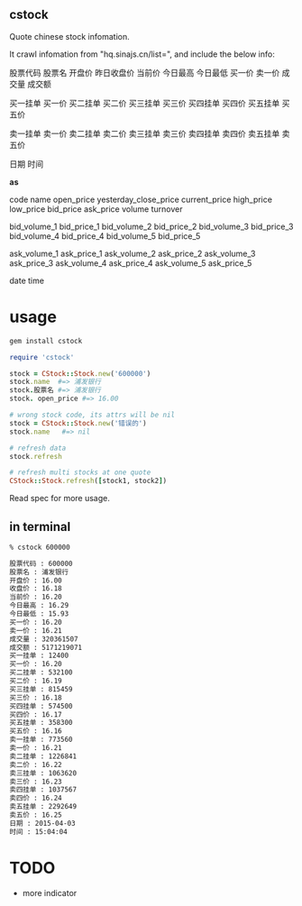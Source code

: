 cstock
----------------

Quote chinese stock infomation.

It crawl infomation from "hq.sinajs.cn/list=", and include the below info:

股票代码 股票名 开盘价 昨日收盘价 当前价 今日最高 今日最低 买一价 卖一价 成交量 成交额

买一挂单 买一价 买二挂单 买二价 买三挂单 买三价 买四挂单 买四价 买五挂单 买五价

卖一挂单 卖一价 卖二挂单 卖二价 卖三挂单 卖三价 卖四挂单 卖四价 卖五挂单 卖五价

日期 时间

**as**

code name open_price yesterday_close_price current_price high_price low_price bid_price ask_price volume turnover

bid_volume_1 bid_price_1 bid_volume_2 bid_price_2 bid_volume_3 bid_price_3 bid_volume_4 bid_price_4 bid_volume_5 bid_price_5

ask_volume_1 ask_price_1 ask_volume_2 ask_price_2 ask_volume_3 ask_price_3 ask_volume_4 ask_price_4 ask_volume_5 ask_price_5

date time

# usage

```ruby
gem install cstock

require 'cstock'

stock = CStock::Stock.new('600000')
stock.name  #=> 浦发银行
stock.股票名 #=> 浦发银行
stock. open_price #=> 16.00

# wrong stock code, its attrs will be nil
stock = CStock::Stock.new('错误的')
stock.name   #=> nil

# refresh data
stock.refresh

# refresh multi stocks at one quote
CStock::Stock.refresh([stock1, stock2])
```

Read spec for more usage.

## in terminal

```bash
% cstock 600000

股票代码 : 600000
股票名 : 浦发银行
开盘价 : 16.00
收盘价 : 16.18
当前价 : 16.20
今日最高 : 16.29
今日最低 : 15.93
买一价 : 16.20
卖一价 : 16.21
成交量 : 320361507
成交额 : 5171219071
买一挂单 : 12400
买一价 : 16.20
买二挂单 : 532100
买二价 : 16.19
买三挂单 : 815459
买三价 : 16.18
买四挂单 : 574500
买四价 : 16.17
买五挂单 : 358300
买五价 : 16.16
卖一挂单 : 773560
卖一价 : 16.21
卖二挂单 : 1226841
卖二价 : 16.22
卖三挂单 : 1063620
卖三价 : 16.23
卖四挂单 : 1037567
卖四价 : 16.24
卖五挂单 : 2292649
卖五价 : 16.25
日期 : 2015-04-03
时间 : 15:04:04
```
# TODO

* more indicator